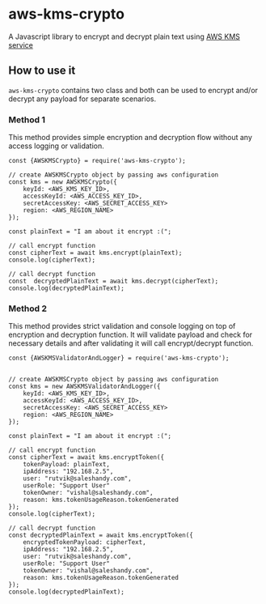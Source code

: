 # aws-kms-crypto
A Javascript library to encrypt and decrypt plain text using [AWS KMS service](https://aws.amazon.com/kms/) 

## How to use it 

`aws-kms-crypto` contains two class and both can be used to encrypt and/or decrypt any payload for separate scenarios. 

### Method 1
This method provides simple encryption and decryption flow without any access logging or validation.

    const {AWSKMSCrypto} = require('aws-kms-crypto');
    
    // create AWSKMSCrypto object by passing aws configuration 
    const kms = new AWSKMSCrypto({  
		keyId: <AWS_KMS_KEY_ID>,  
		accessKeyId: <AWS_ACCESS_KEY_ID>,
		secretAccessKey: <AWS_SECRET_ACCESS_KEY>
		region: <AWS_REGION_NAME>  
	});
	
	const plainText = "I am about it encrypt :(";
	
	// call encrypt function 
	const cipherText = await kms.encrypt(plainText);
	console.log(cipherText); 

	// call decrypt function 
	const  decryptedPlainText = await kms.decrypt(cipherText); 
	console.log(decryptedPlainText); 
	

### Method 2
This method provides strict validation and console logging on top of encryption and decryption function. It will validate payload and check for necessary details and after validating it will call encrypt/decrypt function. 

    const {AWSKMSValidatorAndLogger} = require('aws-kms-crypto');

    
    // create AWSKMSCrypto object by passing aws configuration 
    const kms = new AWSKMSValidatorAndLogger({  
		keyId: <AWS_KMS_KEY_ID>,  
		accessKeyId: <AWS_ACCESS_KEY_ID>,
		secretAccessKey: <AWS_SECRET_ACCESS_KEY>
		region: <AWS_REGION_NAME>  
	});
	
	const plainText = "I am about it encrypt :(";
	
	// call encrypt function 
	const cipherText = await kms.encryptToken({  
		tokenPayload: plainText,  
		ipAddress: "192.168.2.5",  
		user: "rutvik@saleshandy.com",  
		userRole: "Support User"
		tokenOwner: "vishal@saleshandy.com",  
		reason: kms.tokenUsageReason.tokenGenerated 
	});
	console.log(cipherText); 

	// call decrypt function 
	const decryptedPlainText = await kms.encryptToken({  
		encryptedTokenPayload: cipherText,  
		ipAddress: "192.168.2.5",  
		user: "rutvik@saleshandy.com",  
		userRole: "Support User"
		tokenOwner: "vishal@saleshandy.com",  
		reason: kms.tokenUsageReason.tokenGenerated 
	});
	console.log(decryptedPlainText); 
	


